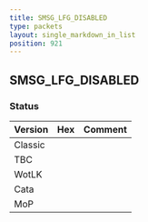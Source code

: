 ```yaml
---
title: SMSG_LFG_DISABLED
type: packets
layout: single_markdown_in_list
position: 921
---
```


## SMSG_LFG_DISABLED

### Status

Version    | Hex        | Comment
---------- | ---------- | ---------- 
Classic    |            |
TBC        |            |
WotLK      |            |
Cata       |            |
MoP        |            |